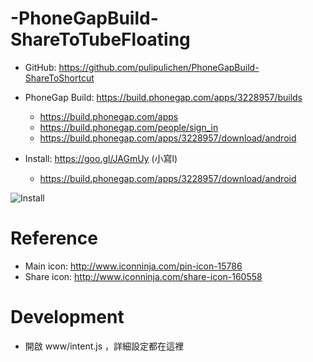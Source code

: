# -PhoneGapBuild-ShareToTubeFloating

- GitHub: https://github.com/pulipulichen/PhoneGapBuild-ShareToShortcut
- PhoneGap Build: https://build.phonegap.com/apps/3228957/builds
    * https://build.phonegap.com/apps
    * https://build.phonegap.com/people/sign_in
    * https://build.phonegap.com/apps/3228957/download/android

- Install: https://goo.gl/JAGmUy (小寫l)
    * https://build.phonegap.com/apps/3228957/download/android

![Install](https://chart.googleapis.com/chart?chs=116x116&cht=qr&chl=https://build.phonegap.com/apps/3228957/install/jAuG33sd1JgqxRQ2xedN&chld=L|1&choe=UTF-8)

# Reference
- Main icon: http://www.iconninja.com/pin-icon-15786
- Share icon: http://www.iconninja.com/share-icon-160558

# Development

- 開啟 www/intent.js ，詳細設定都在這裡

